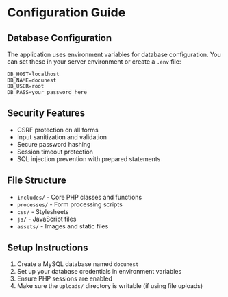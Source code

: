 # Configuration Guide

## Database Configuration

The application uses environment variables for database configuration. You can set these in your server environment or create a `.env` file:

```
DB_HOST=localhost
DB_NAME=docunest
DB_USER=root
DB_PASS=your_password_here
```

## Security Features

- CSRF protection on all forms
- Input sanitization and validation
- Secure password hashing
- Session timeout protection
- SQL injection prevention with prepared statements

## File Structure

- `includes/` - Core PHP classes and functions
- `processes/` - Form processing scripts
- `css/` - Stylesheets
- `js/` - JavaScript files
- `assets/` - Images and static files

## Setup Instructions

1. Create a MySQL database named `docunest`
2. Set up your database credentials in environment variables
3. Ensure PHP sessions are enabled
4. Make sure the `uploads/` directory is writable (if using file uploads)
